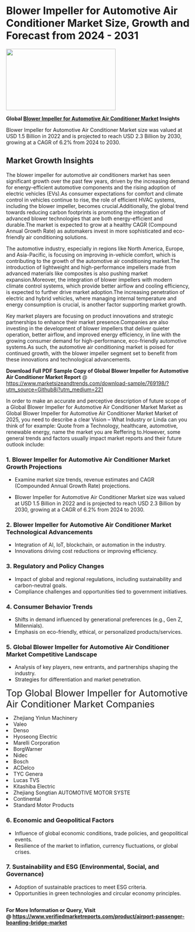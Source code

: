 <H1>Blower Impeller for Automotive Air Conditioner Market Size, Growth and Forecast from 2024 - 2031</H1><img class="aligncenter size-medium wp-image-584254" src="https://thirdeyenews.in/wp-content/uploads/2024/09/Global-Market-Research-300x168.jpeg" alt="" width="300" height="168" /><p><strong>Global&nbsp;<a href="https://www.marketsizeandtrends.com/download-sample/769198/?utm_source=Github8j?utm_medium=221">Blower Impeller for Automotive Air Conditioner Market</a> Insights</strong></p><p>Blower Impeller for Automotive Air Conditioner Market size was valued at USD 1.5 Billion in 2022 and is projected to reach USD 2.3 Billion by 2030, growing at a CAGR of 6.2% from 2024 to 2030.</p><p><h2>Market Growth Insights</h2> <p>The blower impeller for automotive air conditioners market has seen significant growth over the past few years, driven by the increasing demand for energy-efficient automotive components and the rising adoption of electric vehicles (EVs).As consumer expectations for comfort and climate control in vehicles continue to rise, the role of efficient HVAC systems, including the blower impeller, becomes crucial.Additionally, the global trend towards reducing carbon footprints is promoting the integration of advanced blower technologies that are both energy-efficient and durable.The market is expected to grow at a healthy CAGR (Compound Annual Growth Rate) as automakers invest in more sophisticated and eco-friendly air conditioning solutions.</p> <p>The automotive industry, especially in regions like North America, Europe, and Asia-Pacific, is focusing on improving in-vehicle comfort, which is contributing to the growth of the automotive air conditioning market.The introduction of lightweight and high-performance impellers made from advanced materials like composites is also pushing market expansion.Moreover, the integration of blower impellers with modern climate control systems, which provide better airflow and cooling efficiency, is expected to further drive market adoption.The increasing penetration of electric and hybrid vehicles, where managing internal temperature and energy consumption is crucial, is another factor supporting market growth.</p> <p>Key market players are focusing on product innovations and strategic partnerships to enhance their market presence.Companies are also investing in the development of blower impellers that deliver quieter operation, better airflow, and improved energy efficiency, in line with the growing consumer demand for high-performance, eco-friendly automotive systems.As such, the automotive air conditioning market is poised for continued growth, with the blower impeller segment set to benefit from these innovations and technological advancements.</p> <p><span class=""><strong>Download Full PDF Sample Copy of Global Blower Impeller for Automotive Air Conditioner Market Report</strong> @ <a href="https://www.marketsizeandtrends.com/download-sample/769198/?utm_source=Github8j?utm_medium=221" target="_blank">https://www.marketsizeandtrends.com/download-sample/769198/?utm_source=Github8j?utm_medium=221</a></span></p><p>In order to make an accurate and perceptive description of future scope of a Global&nbsp;Blower Impeller for Automotive Air Conditioner Market Market as Global&nbsp;Blower Impeller for Automotive Air Conditioner Market Market of 2025, you need to describe a clear Vision &ndash; What Industry or Linda can you think of for example: Quote from a Technology, healthcare, automotive, renewable energy, name the market you are Reffering to.However, some general trends and factors usually impact market reports and their future outlook include:</p><h3>1.&nbsp;<strong>Blower Impeller for Automotive Air Conditioner Market Growth Projections</strong></h3><ul><li>Examine market size trends, revenue estimates and CAGR (Compounded Annual Growth Rate) projections.</li><li><p>Blower Impeller for Automotive Air Conditioner Market size was valued at USD 1.5 Billion in 2022 and is projected to reach USD 2.3 Billion by 2030, growing at a CAGR of 6.2% from 2024 to 2030.</p></li></ul><h3>2.&nbsp;<strong>Blower Impeller for Automotive Air Conditioner Market Technological Advancements</strong></h3><ul><li>Integration of AI, IoT, blockchain, or automation in the industry.</li><li>Innovations driving cost reductions or improving efficiency.</li></ul><h3>3.&nbsp;<strong>Regulatory and Policy Changes</strong></h3><ul><li>Impact of global and regional regulations, including sustainability and carbon-neutral goals.</li><li>Compliance challenges and opportunities tied to government initiatives.</li></ul><h3>4.&nbsp;<strong>Consumer Behavior Trends</strong></h3><ul><li>Shifts in demand influenced by generational preferences (e.g., Gen Z, Millennials).</li><li>Emphasis on eco-friendly, ethical, or personalized products/services.</li></ul><h3>5.&nbsp;<strong>Global Blower Impeller for Automotive Air Conditioner Market Competitive Landscape</strong></h3><ul><li>Analysis of key players, new entrants, and partnerships shaping the industry.</li><li>Strategies for differentiation and market penetration.</li></ul><p data-pm-slice="1 1 []"><span style="color: inherit; font-family: inherit; font-size: 25px;">Top Global Blower Impeller for Automotive Air Conditioner Market Companies</span></p><div class="" data-test-id=""><p><li>Zhejiang Yinlun Machinery</li><li> Valeo</li><li> Denso</li><li> Hyoseong Electric</li><li> Marelli Corporation</li><li> BorgWarner</li><li> Nidec</li><li> Bosch</li><li> ACDelco</li><li> TYC Genera</li><li> Lucas TVS</li><li> Kitashiba Electric</li><li> Zhejiang Songtian AUTOMOTIVE MOTOR SYSTE</li><li> Continental</li><li> Standard Motor Products</li></p></div><h3>6.&nbsp;<strong>Economic and Geopolitical Factors</strong></h3><ul><li>Influence of global economic conditions, trade policies, and geopolitical events.</li><li>Resilience of the market to inflation, currency fluctuations, or global crises.</li></ul><h3>7.&nbsp;<strong>Sustainability and ESG (Environmental, Social, and Governance)</strong></h3><ul><li>Adoption of sustainable practices to meet ESG criteria.</li><li>Opportunities in green technologies and circular economy principles.</li></ul><h2><strong style="font-size: 14px;">For More Information or Query, Visit @&nbsp;</strong><a style="background-color: #ffffff; font-size: 14px;" href="https://www.marketsizeandtrends.com/report/blower-impeller-for-automotive-air-conditioner-market/" target="_blank">https://www.verifiedmarketreports.com/product/airport-passenger-boarding-bridge-market</a></h2>
